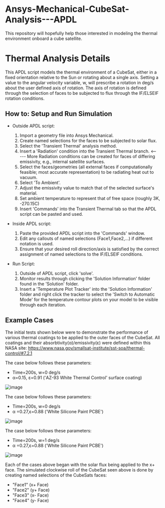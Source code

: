 # Ansys-Mechanical-CubeSat-Analysis---APDL
This repository will hopefully help those interested in modeling the thermal environment onboard a cube satellite.


# Thermal Analysis Details

This APDL script models the thermal environment of a CubeSat, either in a fixed orientation relative to the Sun or rotating about a single axis. Setting a value to the angular velocity variable, w, will prescribe a rotation in deg/s about the user defined axis of rotation. The axis of rotation is defined through the selection of faces to be subjected to flux through the IF/ELSEIF rotation conditions.

## How to: Setup and Run Simulation

- Outside APDL script:
  1. Import a geometry file into Ansys Mechanical.
  2. Create named selections for the faces to be subjected to solar flux.
  3. Select the 'Transient Thermal' analysis method.
  4. Insert a 'Radiation' condition into the Transient Thermal branch.  <----- More Radiation conditions can be created for faces of differing emissivity, e.g., internal satellite surfaces.
  5. Select the faces/geometries (all external faces if computationally feasible; most accurate representation) to be radiating heat out to vacuum.
  6. Select 'To Ambient'.
  7. Adjust the emissivity value to match that of the selected surface's material.
  8. Set ambient temperature to represent that of free space (roughly 3K, -270.15C)
  9. Insert 'Commands' into the Transient Thermal tab so that the APDL script can be pasted and used.

- Inside APDL script:
  1. Paste the provided APDL script into the 'Commands' window.
  2. Edit any callouts of named selections (Face1,Face2,...) if different notation is used.
  3. Ensure that your desired roll direction/axis is satisfied by the correct assignment of named selections to the IF/ELSEIF conditions.

- Run Script:
  1. Outside of APDL script, click 'solve'.
  2. Monitor results through clicking the 'Solution Information' folder found in the 'Solution' folder.
  3. Insert a 'Temperature Plot Tracker' into the 'Solution Information' folder and right click the tracker to select the 'Switch to Automatic Mode' for the temperature contour plots on your model to be visible through         each iteration.

## Example Cases

The initial tests shown below were to demonstrate the performance of various thermal coatings to be applied to the outer faces of the CubeSat. All coatings and their absorbtivity(α)/emissivity(ε) were defined within this NASA site: https://www.nasa.gov/smallsat-institute/sst-soa/thermal-control/#7.2.1

The case below follows these parameters:
- Time=200s, w=0 deg/s
- α=0.15, ε=0.91 ('AZ-93 White Thermal Control' surface coating)

![image](https://github.com/user-attachments/assets/271a26e8-ecac-4d1e-ac43-1513d26898d4)

The case below follows these parameters:
- Time=200s, w=0 deg/s
- α =0.27,ε=0.88 ('White Silicone Paint PCBE')

![image](https://github.com/user-attachments/assets/ba66cdf8-3a1e-43a5-a995-27ac4c001a3e)

The case below follows these parameters:
- Time=200s, w=1 deg/s
- α =0.27,ε=0.88 ('White Silicone Paint PCBE')

![image](https://github.com/user-attachments/assets/96bdb219-325c-4dcd-8b69-b98c3c76b627)


Each of the cases above began with the solar flux being applied to the x+ face. The simulated clockwise roll of the CubeSat seen above is done by creating named selections of the CubeSats faces:
- "Face1" (x+ Face)
- "Face2" (y+ Face)
- "Face3" (x- Face)
- "Face4" (y- Face)


